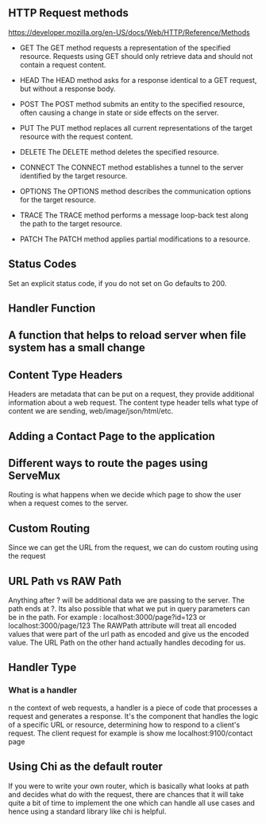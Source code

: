 ## HTTP Request methods

https://developer.mozilla.org/en-US/docs/Web/HTTP/Reference/Methods

* GET
The GET method requests a representation of the specified resource. Requests using GET should only retrieve data and should not contain a request content.

* HEAD
The HEAD method asks for a response identical to a GET request, but without a response body.

* POST
The POST method submits an entity to the specified resource, often causing a change in state or side effects on the server.

* PUT
The PUT method replaces all current representations of the target resource with the request content.

* DELETE
The DELETE method deletes the specified resource.

* CONNECT
The CONNECT method establishes a tunnel to the server identified by the target resource.

* OPTIONS
The OPTIONS method describes the communication options for the target resource.

* TRACE
The TRACE method performs a message loop-back test along the path to the target resource.

* PATCH
The PATCH method applies partial modifications to a resource.


## Status Codes

Set an explicit status code, if you do not set on Go defaults to 200.

## Handler Function

## A function that helps to reload server when file system has a small change
 
## Content Type Headers
Headers are metadata that can be put on a request, they provide additional information about a web request.
The content type header tells what type of content we are sending, web/image/json/html/etc.

## Adding a Contact Page to the application

## Different ways to route the pages using ServeMux
Routing is what happens when we decide which page to show the user when a request comes to the server.

## Custom Routing
Since we can get the URL from the request, we can do custom routing using the request 

## URL Path vs RAW Path
Anything after ? will be additional data we are passing to the server. The path ends at ?.
Its also possible that what we put in query parameters can be in the path.
For example : localhost:3000/page?id=123 or localhost:3000/page/123
The RAWPath attribute will treat all encoded values that were part of the url path as encoded
and give us the encoded value.
The URL Path on the other hand actually handles decoding for us.

## Handler Type

### What is a handler
n the context of web requests, a handler is a piece of code that processes a request and generates a response. 
It's the component that handles the logic of a specific URL or resource, determining how to respond to a client's request.
The client request for example is show me localhost:9100/contact page

## Using Chi as the default router
If you were to write your own router, which is basically what looks at path and decides what do with the request,
there are chances that it will take quite a bit of time to implement the one which can handle all use cases and hence using a standard library like chi is helpful.